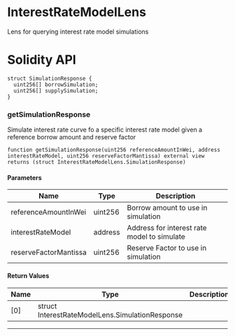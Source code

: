 # InterestRateModelLens

Lens for querying interest rate model simulations

# Solidity API

```solidity
struct SimulationResponse {
  uint256[] borrowSimulation;
  uint256[] supplySimulation;
}
```

### getSimulationResponse

Simulate interest rate curve fo a specific interest rate model given a reference borrow amount and reserve factor

```solidity
function getSimulationResponse(uint256 referenceAmountInWei, address interestRateModel, uint256 reserveFactorMantissa) external view returns (struct InterestRateModelLens.SimulationResponse)
```

#### Parameters

| Name | Type | Description |
| ---- | ---- | ----------- |
| referenceAmountInWei | uint256 | Borrow amount to use in simulation |
| interestRateModel | address | Address for interest rate model to simulate |
| reserveFactorMantissa | uint256 | Reserve Factor to use in simulation |

#### Return Values

| Name | Type | Description |
| ---- | ---- | ----------- |
| \[0] | struct InterestRateModelLens.SimulationResponse |  |

---
